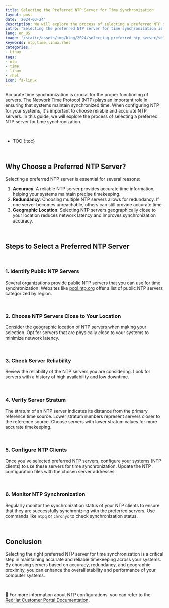 ```yaml
---
title: Selecting the Preferred NTP Server for Time Synchronization
layout: post
date: '2024-03-24'
description: We will explore the process of selecting a preferred NTP server for time synchronization.
intro: "Selecting the preferred NTP server for time synchronization is a critical step in maintaining accurate and reliable timekeeping across your systems."
lang: en_US
image: "/static/assets/img/blog/2024/selecting_preferred_ntp_server/selecting_preferred_ntp_server.jpg"
keywords: ntp,time,linux,rhel
categories:
- Linux
tags:
- ntp
- time
- linux
- rhel
icon: fa-linux
---
```


Accurate time synchronization is crucial for the proper functioning of servers. The Network Time Protocol (NTP) plays an important role in ensuring that systems maintain synchronized time. When configuring NTP for your systems, it's important to choose reliable and accurate NTP servers. In this guide, we will explore the process of selecting a preferred NTP server for time synchronization.

<br>

* TOC 
{:toc}

<br>

## Why Choose a Preferred NTP Server?

Selecting a preferred NTP server is essential for several reasons:

1. **Accuracy**: A reliable NTP server provides accurate time information, helping your systems maintain precise timekeeping.
2. **Redundancy**: Choosing multiple NTP servers allows for redundancy. If one server becomes unreachable, others can still provide accurate time.
3. **Geographic Location**: Selecting NTP servers geographically close to your location reduces network latency and improves synchronization accuracy.

<br>

## Steps to Select a Preferred NTP Server

<br>

### 1. Identify Public NTP Servers

Several organizations provide public NTP servers that you can use for time synchronization. Websites like [pool.ntp.org](https://www.pool.ntp.org/) offer a list of public NTP servers categorized by region.

<br>

### 2. Choose NTP Servers Close to Your Location

Consider the geographic location of NTP servers when making your selection. Opt for servers that are physically close to your systems to minimize network latency.

<br>

### 3. Check Server Reliability

Review the reliability of the NTP servers you are considering. Look for servers with a history of high availability and low downtime.

<br>

### 4. Verify Server Stratum

The stratum of an NTP server indicates its distance from the primary reference time source. Lower stratum numbers represent servers closer to the reference source. Choose servers with lower stratum values for more accurate timekeeping.

<br>

### 5. Configure NTP Clients

Once you've selected preferred NTP servers, configure your systems (NTP clients) to use these servers for time synchronization. Update the NTP configuration files with the chosen server addresses.

<br>

### 6. Monitor NTP Synchronization

Regularly monitor the synchronization status of your NTP clients to ensure that they are successfully synchronizing with the preferred servers. Use commands like `ntpq` or `chronyc` to check synchronization status.

<br>

## Conclusion

Selecting the right preferred NTP server for time synchronization is a critical step in maintaining accurate and reliable timekeeping across your systems. By choosing servers based on accuracy, redundancy, and geographic proximity, you can enhance the overall stability and performance of your computer systems.

<br>

📝 For more information about NTP configurations, you can refer to the [RedHat Customer Portal Documentation](https://access.redhat.com/documentation/en-us/red_hat_enterprise_linux/6/html/deployment_guide/sect-date_and_time_configuration-command_line_configuration-network_time_protocol).
